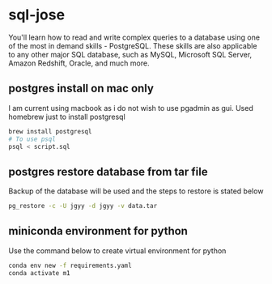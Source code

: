 # sql-jose
You'll learn how to read and write complex queries to a database using one of the most in demand skills - PostgreSQL. These skills are also applicable to any other major SQL database, such as MySQL, Microsoft SQL Server, Amazon Redshift, Oracle, and much more.

## postgres install on mac only
I am current using macbook as i do not wish to use pgadmin as gui. Used homebrew just to install postgresql

```bash
brew install postgresql
# To use psql
psql < script.sql
```

## postgres restore database from tar file
Backup of the database will be used and the steps to restore is stated below

```bash
pg_restore -c -U jgyy -d jgyy -v data.tar
```

## miniconda environment for python
Use the command below to create virtual environment for python

```bash
conda env new -f requirements.yaml
conda activate m1
```